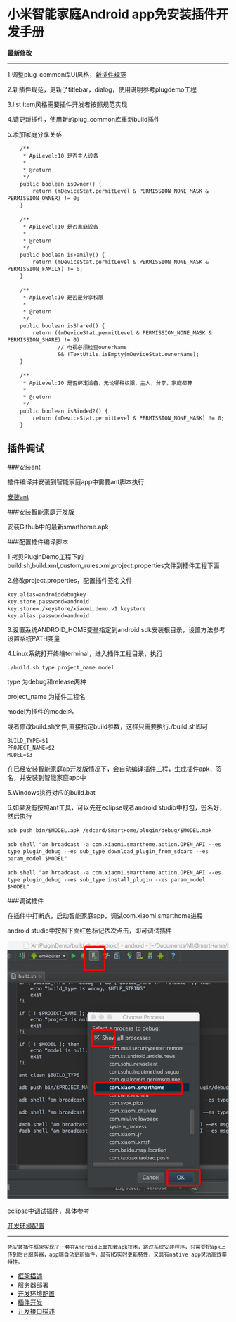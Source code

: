 # 小米智能家庭Android app免安装插件开发手册


**最新修改**

------

1.调整plug_common库UI风格，[新插件规范](智能家庭app规范.jpg)

2.新插件规范，更新了titlebar，dialog，使用说明参考plugdemo工程

3.list item风格需要插件开发者按照规范实现

4.请更新插件，使用新的plug_common库重新build插件

5.添加家庭分享关系

```
    /**
     * ApiLevel:10 是否主人设备
     * 
     * @return
     */
    public boolean isOwner() {
        return (mDeviceStat.permitLevel & PERMISSION_NONE_MASK & PERMISSION_OWNER) != 0;
    }

    /**
     * ApiLevel:10 是否家庭设备
     * 
     * @return
     */
    public boolean isFamily() {
        return (mDeviceStat.permitLevel & PERMISSION_NONE_MASK & PERMISSION_FAMILY) != 0;
    }

    /**
     * ApiLevel:10 是否是分享权限
     * 
     * @return
     */
    public boolean isShared() {
        return ((mDeviceStat.permitLevel & PERMISSION_NONE_MASK & PERMISSION_SHARE) != 0)
                // 电视必须检查ownerName
                && !TextUtils.isEmpty(mDeviceStat.ownerName);
    }

    /**
     * ApiLevel:10 是否绑定设备，无论哪种权限，主人，分享，家庭都算
     * 
     * @return
     */
    public boolean isBinded2() {
        return (mDeviceStat.permitLevel & PERMISSION_NONE_MASK) != 0;
    }
```

## 插件调试

###安装ant

插件编译并安装到智能家庭app中需要ant脚本执行

[安装ant](http://ant.apache.org/manual/install.html)

###安装智能家庭开发版

安装Github中的最新smarthome.apk

###配置插件编译脚本

1.拷贝PluginDemo工程下的build.sh,build.xml,custom_rules.xml,project.properties文件到插件工程下面

2.修改project.properties，配置插件签名文件

```
key.alias=androiddebugkey
key.store.password=android
key.store=./keystore/xiaomi.demo.v1.keystore
key.alias.password=android

```

3.设置系统ANDROID_HOME变量指定到android sdk安装根目录，设置方法参考设置系统PATH变量

4.Linux系统打开终端terminal，进入插件工程目录，执行

```
./build.sh type project_name model
```
type 为debug和release两种

project_name 为插件工程名

model为插件的model名

或者修改build.sh文件,直接指定build参数，这样只需要执行./build.sh即可

```
BUILD_TYPE=$1
PROJECT_NAME=$2
MODEL=$3

```

在已经安装智能家庭ap开发版情况下，会自动编译插件工程，生成插件apk，签名，并安装到智能家庭app中

5.Windows执行对应的build.bat

6.如果没有按照ant工具，可以先在eclipse或者android studio中打包，签名好，然后执行

```
adb push bin/$MODEL.apk /sdcard/SmartHome/plugin/debug/$MODEL.mpk

adb shell "am broadcast -a com.xiaomi.smarthome.action.OPEN_API --es type plugin_debug --es sub_type download_plugin_from_sdcard --es param_model $MODEL"

adb shell "am broadcast -a com.xiaomi.smarthome.action.OPEN_API --es type plugin_debug --es sub_type install_plugin --es param_model $MODEL"

```



###调试插件


在插件中打断点，启动智能家庭app，调试com.xiaomi.smarthome进程

android studio中按照下面红色标记依次点击，即可调试插件

![](./md_images/debug_studio.png)


eclipse中调试插件，具体参考

[开发环境配置](开发环境配置.md)

------


```
免安装插件框架实现了一套在Android上面加载apk技术，跳过系统安装程序，只需要把apk上传到后台服务器，app端自动更新插件，具有H5实时更新特性，又具有native app灵活高效率特性。
```

- [框架描述](框架描述.md)
- [服务器部署](服务器部署.md)
- [开发环境配置](开发环境配置.md)
- [插件开发](插件开发.md)
- [开发接口描述](开发接口描述.md)




<!-- create time: 2015-04-17 10:53:01  -->

